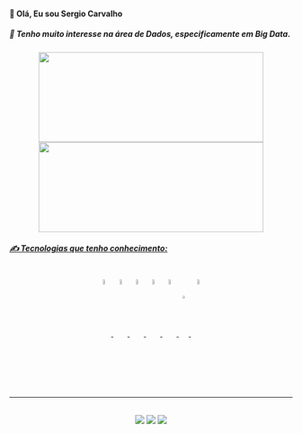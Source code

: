 
<i class="devicon-microsoftsqlserver-plain-wordmark"></i>
<h4>👋 Olá, Eu sou Sergio Carvalho</h4>
<h5>💞️ Tenho muito interesse na área de Dados, especificamente em Big Data.</h5>
<div style="display:inline_block" align="center">
  <a href="https://github.com/SergioAdauto">
  <img height="160em" width="400em" font-size="19px" src="https://github-readme-stats.vercel.app/api?username=SergioAdauto&show_icons=true&theme=tokyonight&include_all_commits=true&count_private=true"/>
  <img height="160em" width="400em" src="https://github-readme-stats.vercel.app/api/top-langs/?username=SergioAdauto&layout=compact&langs_count=8&theme=tokyonight"/>
</div>
  <h5>✍️ Tecnologias que tenho conhecimento:</h5>
  <div style="display: inline_block" align="center"><br>
    <img align="center" alt="html" width="5%" src="https://cdn.jsdelivr.net/gh/devicons/devicon/icons/html5/html5-plain-wordmark.svg"/>
    <img align="center" alt="css" width="5%" src="https://cdn.jsdelivr.net/gh/devicons/devicon/icons/css3/css3-plain-wordmark.svg"/>
    <img align="center" alt="python" width="5%" src="https://cdn.jsdelivr.net/gh/devicons/devicon/icons/python/python-original.svg"/>
    <img align="center" alt="postgresql" width="5%" src="https://cdn.jsdelivr.net/gh/devicons/devicon/icons/postgresql/postgresql-original.svg"/>
    <img align="center" alt="git" width="5%" src="https://cdn.jsdelivr.net/gh/devicons/devicon/icons/git/git-plain.svg"/>
    <img align="center" alt="powerbi" width="3.5%" src="https://raw.githubusercontent.com/microsoft/PowerBI-Icons/main/SVG/Power-BI.svg"/>
    <img align="center" alt="Shell Linux" width="5%" src="https://cdn.jsdelivr.net/gh/devicons/devicon/icons/bash/bash-original.svg"/>
    
          
    
  </div>
<div>
  
</div>
<hr>
  
<div style="display: inline_block" align="center"><br>
  <a href="mailto:sergio.adauto.carvalho@gmail.com"><img src="https://img.shields.io/badge/Gmail-D14836?style=for-the-badge&logo=gmail&logoColor=white"></img></a>
  <a href="mailto:sergioadauto@hotmail.com"><img src="https://img.shields.io/badge/Microsoft_Outlook-0078D4?style=for-the-badge&logo=microsoft-outlook&logoColor=white"></img></a>
  <a href="www.linkedin.com/in/sergio-adauto-carvalho"><img src="https://img.shields.io/badge/LinkedIn-0077B5?style=for-the-badge&logo=linkedin&logoColor=white"></img></a>
</div>

<!---
SergioAdauto/SergioAdauto is a ✨ special ✨ repository because its `README.md` (this file) appears on your GitHub profile.
You can click the Preview link to take a look at your changes.
--->


